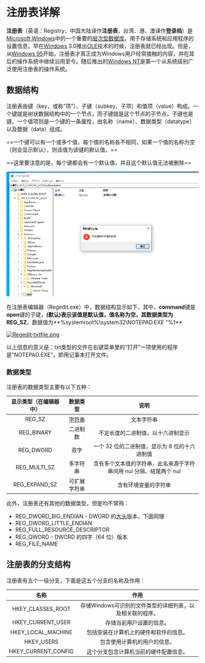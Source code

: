 # 注册表详解

**注册表**（英语：Registry，中国大陆译作**注册表**，台湾、港、澳译作**登录档**）是[Microsoft Windows](https://zh.wikipedia.org/wiki/Microsoft_Windows)中的一个重要的[层次型数据库](https://zh.wikipedia.org/wiki/层次模型)，用于存储系统和应用程序的设置信息。早在[Windows](https://zh.wikipedia.org/wiki/Windows) 3.0推出[OLE](https://zh.wikipedia.org/wiki/OLE)技术的时候，注册表就已经出现。但是，从[Windows 95](https://zh.wikipedia.org/wiki/Windows_95)开始，注册表才真正成为Windows用户经常接触的内容，并在其后的操作系统中继续沿用至今。随后推出的[Windows NT](https://zh.wikipedia.org/wiki/Windows_NT)是第一个从系统级别广泛使用注册表的操作系统。

## 数据结构

注册表由键（key，或称“项”）、子键（subkey，子项）和值项（value）构成。一个键就是树状数据结构中的一个节点，而子键就是这个节点的子节点，子键也是键。一个值项则是一个键的一条属性，由名称（name）、数据类型（datatype）以及数据（data）组成。

==一个键可以有一个或多个值，每个值的名称各不相同，如果一个值的名称为空（则会显示默认），则该值为该键的默认值。==

==这里要注意的是，每个键都会有一个默认值，并且这个默认值无法被删除==

![image-20200903131206792](https://raw.githubusercontent.com/yusenyi123/pictures1/master/imgs/20200903131214.png)

在注册表编辑器（Regedit.exe）中，数据结构显示如下，其中，**command**键是**open**键的子键，**(默认)**表示该值是默认值，值名称为空，其数据类型为**REG_SZ**，数据值为**%systemroot%\system32\NOTEPAD.EXE "%1**

[![Regedit-txtfile.png](https://upload.wikimedia.org/wikipedia/zh/1/1f/Regedit-txtfile.png)](https://zh.wikipedia.org/wiki/File:Regedit-txtfile.png)

以上信息的意义是：txt类型的文件在右键菜单里的“打开”一项使用的程序是“NOTEPAD.EXE”，即用记事本打开文件。

### 数据类型

注册表的数据类型主要有以下五种：

| 显示类型（在编辑器中） |                    数据类型                    |                             说明                             |
| :--------------------: | :--------------------------------------------: | :----------------------------------------------------------: |
|         REG_SZ         | [字符串](https://zh.wikipedia.org/wiki/字符串) |                          文本字符串                          |
|       REG_BINARY       |                    二进制数                    |              不定长度的二进制值，以十六进制显示              |
|       REG_DWORD        |                      双字                      |        一个 32 位的二进制值，显示为 8 位的十六进制值         |
|      REG_MULTI_SZ      |                    多字符串                    | 含有多个文本值的字符串，此名来源于字符串间用 nul 分隔、结尾两个 nul |
|     REG_EXPAND_SZ      |                  可扩展字符串                  |                     含有环境变量的字符串                     |

此外，注册表还有其他的数据类型，但是均不常用：

- REG_DWORD_BIG_ENDIAN - DWORD 的[大头](https://zh.wikipedia.org/wiki/字节序)版本，下面同理
- REG_DWORD_LITTLE_ENDIAN
- REG_FULL_RESOURCE_DESCRIPTOR
- REG_QWORD - DWORD 的四字（64 位）版本
- REG_FILE_NAME

## 注册表的分支结构

注册表有五个一级分支，下面是这五个分支的名称及作用：

|        名称         |                           作用                            |
| :-----------------: | :-------------------------------------------------------: |
|  HKEY_CLASSES_ROOT  | 存储Windows可识别的文件类型的详细列表，以及相关联的程序。 |
|  HKEY_CURRENT_USER  |                 存储当前用户设置的信息。                  |
| HKEY_LOCAL_MACHINE  |          包括安装在计算机上的硬件和软件的信息。           |
|     HKEY_USERS      |               包含使用计算机的用户的信息。                |
| HKEY_CURRENT_CONFIG |          这个分支包含计算机当前的硬件配置信息。           |
